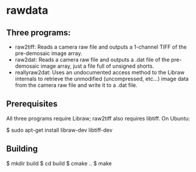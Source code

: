 # rawdata

## Three programs:

- raw2tiff: Reads a camera raw file and outputs a 1-channel TIFF of the pre-demosaic image array.
- raw2dat:  Reads a camera raw file and outputs a .dat file of the pre-demosaic image array, just a file full of unsigned shorts.
- reallyraw2dat: Uses an undocumented access method to the Libraw internals to retrieve the unmodified (uncompressed, etc...) image data
from the camera raw file and write it to a .dat file.

## Prerequisites
All three programs require Libraw; raw2tiff also requires libtiff.  On Ubuntu:

$ sudo apt-get install libraw-dev libtiff-dev

## Building

$ mkdir build
$ cd build
$ cmake ..
$ make

